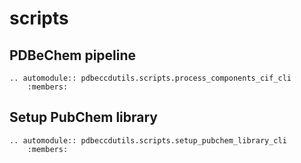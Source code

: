 # scripts

## PDBeChem pipeline

```eval_rst
.. automodule:: pdbeccdutils.scripts.process_components_cif_cli
    :members:
```

## Setup PubChem library

```eval_rst
.. automodule:: pdbeccdutils.scripts.setup_pubchem_library_cli
    :members:
```
